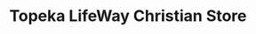 ---
title: "Topeka LifeWay Christian Store"
url: /topeka/topeka-lifeway-christian-store/
shop: shop
---